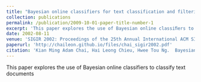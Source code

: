 ```yaml
---
title: "Bayesian online classifiers for text classification and filtering"
collection: publications
permalink: /publication/2009-10-01-paper-title-number-1
excerpt: 'This paper explores the use of Bayesian online classiﬁers to classify text documents. Empirical results indicate that these classiﬁers are comparable with the best text classiﬁ- cation systems. Furthermore, the online approach oﬀers the advantage of continuous learning in the batch-adaptive text'
date: 2002-08-11
venue: 'SIGIR 2002: Proceedings of the 25th Annual International ACM SIGIR Conference on Research and Development in Information Retrieval, August 11-15, 2002, Tampere, Finland'
paperurl: 'http://chaileon.github.io/files/chai_sigir2002.pdf'
citation: 'Kian Ming Adam Chai, Hai Leong Chieu, Hwee Tou Ng.  Bayesian online classifiers for text classification and filtering. SIGIR 2002: 97-104'
---
```

This paper explores the use of Bayesian online classifiers to classify text documents
